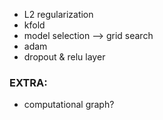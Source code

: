 - L2 regularization
- kfold
- model selection --> grid search
- adam
- dropout & relu layer

### EXTRA:
- computational graph?